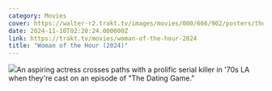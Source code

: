 ```yaml
---
category: Movies
cover: https://walter-r2.trakt.tv/images/movies/000/666/902/posters/thumb/64ba4fe58e.jpg.webp
date: 2024-11-10T02:20:24.000000Z
link: https://trakt.tv/movies/woman-of-the-hour-2024
title: "Woman of the Hour (2024)"
---
```


![](https://walter-r2.trakt.tv/images/movies/000/666/902/fanarts/thumb/724ce97b9c.jpg)An aspiring actress crosses paths with a prolific serial killer in '70s LA when they're cast on an episode of "The Dating Game."
